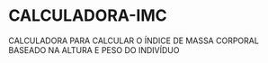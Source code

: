 # CALCULADORA-IMC
 CALCULADORA PARA CALCULAR O ÍNDICE DE MASSA CORPORAL BASEADO NA ALTURA E PESO DO INDIVÍDUO
